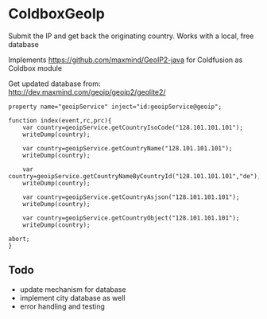 # ColdboxGeoIp

Submit the IP and get back the originating country. Works with a local, free database

Implements https://github.com/maxmind/GeoIP2-java for Coldfusion as Coldbox module

Get updated database from: http://dev.maxmind.com/geoip/geoip2/geolite2/


	property name="geoipService" inject="id:geoipService@geoip";
	
	function index(event,rc,prc){
		var country=geoipService.getCountryIsoCode("128.101.101.101");
		writeDump(country);
    
		var country=geoipService.getCountryName("128.101.101.101");
		writeDump(country);
    
		var country=geoipService.getCountryNameByCountryId("128.101.101.101","de");
		writeDump(country);

		var country=geoipService.getCountryAsjson("128.101.101.101");
		writeDump(country);
    
		var country=geoipService.getCountryObject("128.101.101.101");
		writeDump(country);
    
    abort;
	}
	
## Todo

- update mechanism for database
- implement city database as well
- error handling and testing
